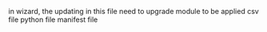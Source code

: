 in wizard, the updating in this file need to upgrade module to be applied 
csv file
python file
manifest file
